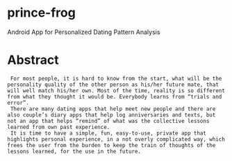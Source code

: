 # prince-frog
Android App for Personalized Dating Pattern Analysis

# Abstract
     For most people, it is hard to know from the start, what will be the personality quality of the other person as his/her future mate, that will well match his/her own. Most of the time, reality is so different from what they thought it would be. Everybody learns from “trials and error”. 
     There are many dating apps that help meet new people and there are also couple’s diary apps that help log anniversaries and texts, but not an app that helps “remind” of what was the collective lessons learned from own past experience.
     It is time to have a simple, fun, easy-to-use, private app that highlights personal experience, in a not overly complicated way, which frees the user from the burden to keep the train of thoughts of the lessons learned, for the use in the future.
